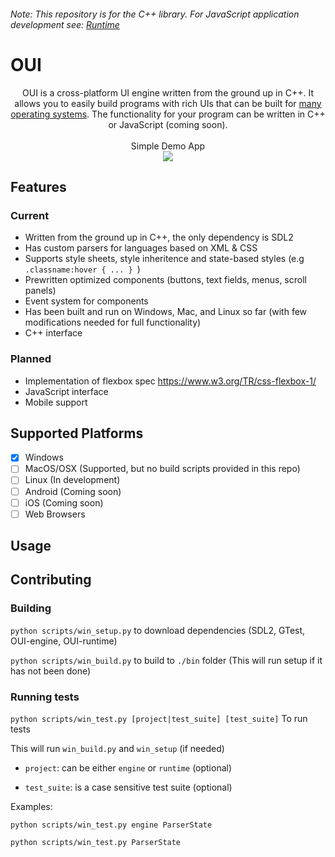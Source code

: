 ###### Note: This repository is for the C++ library. For JavaScript application development see: [Runtime](https://github.com/nik-m2/OUI-runtime)

# OUI

<p align="center">
    OUI is a cross-platform UI engine written from the ground up in C++. It allows you to easily build programs with rich UIs that can be built for <a href="#supported-platforms">many operating systems</a>. The functionality for your program can be written in C++ or JavaScript (coming soon).
    <br><br>
    Simple Demo App
    <br>
    <img src="https://user-images.githubusercontent.com/20328954/55766682-bb1c1800-5a43-11e9-9a90-2d085f60d916.gif"/>
<p align="center">
    
## Features

### Current

- Written from the ground up in C++, the only dependency is SDL2
- Has custom parsers for languages based on XML & CSS
- Supports style sheets, style inheritence and state-based styles (e.g `.classname:hover { ... } `)
- Prewritten optimized components (buttons, text fields, menus, scroll panels)
- Event system for components
- Has been built and run on Windows, Mac, and Linux so far (with few modifications needed for full functionality)
- C++ interface

### Planned

- Implementation of flexbox spec https://www.w3.org/TR/css-flexbox-1/
- JavaScript interface
- Mobile support

## Supported Platforms

- [x] Windows
- [ ] MacOS/OSX (Supported, but no build scripts provided in this repo)
- [ ] Linux (In development)
- [ ] Android (Coming soon)
- [ ] iOS (Coming soon)
- [ ] Web Browsers

## Usage



## Contributing

### Building

`python scripts/win_setup.py` to download dependencies (SDL2, GTest, OUI-engine, OUI-runtime)

`python scripts/win_build.py` to build to `./bin` folder (This will run setup if it has not been done)

### Running tests

`python scripts/win_test.py [project|test_suite] [test_suite]` To run tests

This will run `win_build.py` and `win_setup` (if needed)

 - `project`: can be either `engine` or `runtime` (optional)

 - `test_suite`: is a case sensitive test suite (optional)

Examples:

`python scripts/win_test.py engine ParserState`

`python scripts/win_test.py ParserState`
